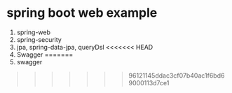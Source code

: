 # spring boot web example

1. spring-web
2. spring-security
3. jpa, spring-data-jpa, queryDsl
<<<<<<< HEAD
4. Swagger
=======
4. swagger
>>>>>>> 96121145ddac3cf07b40ac1f6bd69000113d7ce1
